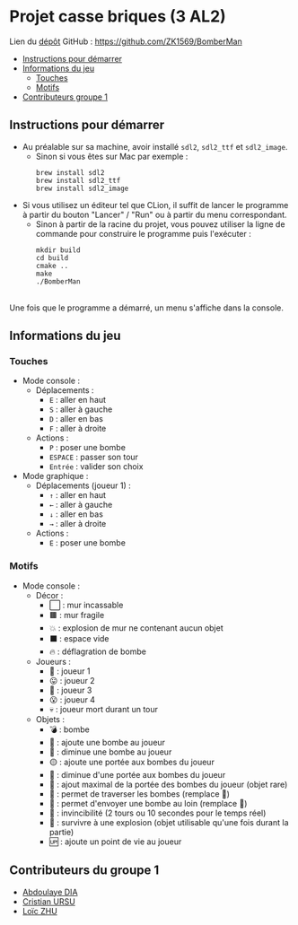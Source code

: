 # Projet casse briques (3 AL2)

Lien du [dépôt](https://github.com/ZK1569/BomberMan) GitHub : https://github.com/ZK1569/BomberMan

- [Instructions pour démarrer](#instructions-pour-demarrer)
- [Informations du jeu](#informations-du-jeu)
  - [Touches](#touches)
  - [Motifs](#motifs)
- [Contributeurs groupe 1](#contributeurs-groupe-1)

<a id="instructions-pour-demarrer"></a>
## Instructions pour démarrer
- Au préalable sur sa machine, avoir installé `sdl2`, `sdl2_ttf` et `sdl2_image`.
  - Sinon si vous êtes sur Mac par exemple :
      ```
      brew install sdl2
      brew install sdl2_ttf
      brew install sdl2_image
      ```
- Si vous utilisez un éditeur tel que CLion, il suffit de lancer le programme à partir du bouton "Lancer" / "Run" ou à partir du menu correspondant.
  - Sinon à partir de la racine du projet, vous pouvez utiliser la ligne de commande pour construire le programme puis l'exécuter :
    ```shell
    mkdir build
    cd build
    cmake ..
    make
    ./BomberMan
    ```
<br />
Une fois que le programme a démarré, un menu s'affiche dans la console.

## Informations du jeu
### Touches
- Mode console :
  - Déplacements :
    - `E` : aller en haut
    - `S` : aller à gauche
    - `D` : aller en bas
    - `F` : aller à droite
  - Actions :
    - `P` : poser une bombe
    - `ESPACE` : passer son tour
    - `Entrée` : valider son choix
- Mode graphique :
  - Déplacements (joueur 1) :
    - `↑` : aller en haut
    - `←` : aller à gauche
    - `↓` : aller en bas
    - `→` : aller à droite
  - Actions :
    - `E` : poser une bombe

### Motifs
- Mode console :
  - Décor :
    - ⬜️ : mur incassable
    - 🟫 : mur fragile
    - 💥 : explosion de mur ne contenant aucun objet
    - ⬛️ : espace vide
    - 🔥 : déflagration de bombe
  - Joueurs :
    - 🙂 : joueur 1
    - 😛 : joueur 2
    - 🙁 : joueur 3
    - 😮 : joueur 4
    - 💀 : joueur mort durant un tour
  - Objets :
    - 💣 : bombe
    - 🔽 : ajoute une bombe au joueur
    - 🔼 : diminue une bombe au joueur
    - 🟡 : ajoute une portée aux bombes du joueur
    - 🔵 : diminue d'une portée aux bombes du joueur
    - 🔴 : ajout maximal de la portée des bombes du joueur (objet rare)
    - 🏃 : permet de traverser les bombes (remplace 👟)
    - 👟 : permet d'envoyer une bombe au loin (remplace 🏃)
    - 🦺 : invincibilité (2 tours ou 10 secondes pour le temps réel)
    - 💖 : survivre à une explosion (objet utilisable qu'une fois durant la partie)
    - 🆙 : ajoute un point de vie au joueur

## Contributeurs du groupe 1
- [Abdoulaye DIA](https://github.com/adia-dev)
- [Cristian URSU](https://github.com/ZK1569)
- [Loïc ZHU](https://github.com/LoicZHU)